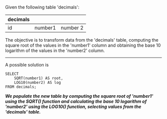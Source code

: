 Given the following table 'decimals':

|decimals| | |
| -- | -- | -- |
| id | number1 | number 2 |

The objective is to transform data from the 'decimals' table, computing the square root of the values in the 'number1' column and obtaining the base 10 logarithm of the values in the 'number2' column.


***
A possible solution is 
```
SELECT 
    SQRT(number1) AS root,
    LOG10(number2) AS log
FROM decimals;
```

***We populate the new table by computing the square root of 'number1' using the SQRT() function and calculating the base 10 logarithm of 'number2' using the LOG10() function, selecting values from the 'decimals' table.***
